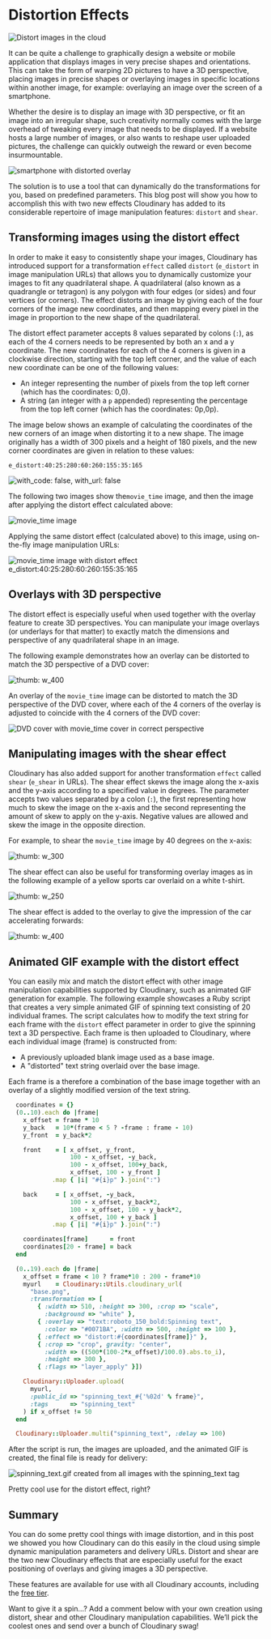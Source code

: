 # Distortion Effects

![Distort images in the cloud](https://res.cloudinary.com/cloudinary/image/upload/w_500/distort_post.jpg)

It can be quite a challenge to graphically design a website or mobile application that displays images in very precise shapes and orientations. This can take the form of warping 2D pictures to have a 3D perspective, placing images in precise shapes or overlaying images in specific locations within another image, for example: overlaying an image over the screen of a smartphone.

Whether the desire is to display an image with 3D perspective, or fit an image into an irregular shape, such creativity normally comes with the large overhead of tweaking every image that needs to be displayed. If a website hosts a large number of images, or also wants to reshape user uploaded pictures, the challenge can quickly outweigh the reward or even become insurmountable.

![smartphone with distorted overlay](https://res.cloudinary.com/demo/image/upload/w_700,h_200/l_mobile_phone,w_150,g_west/l_mobile_phone,w_150,g_east/l_movie_time,w_90,g_center/l_movie_time,w_100,g_east,e_distort:30:20:85:40:25:120:-30:90/l_text:roboto_120_bold:+%20%20%20%20%20%20%20%20=/base.jpg)

The solution is to use a tool that can dynamically do the transformations for you, based on predefined parameters. This blog post will show you how to accomplish this with two new effects Cloudinary has added to its considerable repertoire of image manipulation features: `distort` and `shear`.

## Transforming images using the distort effect

In order to make it easy to consistently shape your images, Cloudinary has introduced support for a transformation `effect` called `distort` \(`e_distort` in image manipulation URLs\) that allows you to dynamically customize your images to fit any quadrilateral shape. A quadrilateral \(also known as a quadrangle or tetragon\) is any polygon with four edges \(or sides\) and four vertices \(or corners\). The effect distorts an image by giving each of the four corners of the image new coordinates, and then mapping every pixel in the image in proportion to the new shape of the quadrilateral.

The distort effect parameter accepts 8 values separated by colons \(`:`\), as each of the 4 corners needs to be represented by both an x and a y coordinate. The new coordinates for each of the 4 corners is given in a clockwise direction, starting with the top left corner, and the value of each new coordinate can be one of the following values:

* An integer representing the number of pixels from the top left corner \(which has the coordinates: 0,0\).
* A string \(an integer with a `p` appended\) representing the percentage from the top left corner \(which has the coordinates: 0p,0p\).

The image below shows an example of calculating the coordinates of the new corners of an image when distorting it to a new shape. The image originally has a width of 300 pixels and a height of 180 pixels, and the new corner coordinates are given in relation to these values:

`e_distort:40:25:280:60:260:155:35:165`

![with\_code: false, with\_url: false](https://res.cloudinary.com/demo/image/upload/Distort_example.png)

The following two images show the`movie_time` image, and then the image after applying the distort effect calculated above:

![movie\_time image](https://res.cloudinary.com/demo/image/upload/w_300,h_180,c_fill/movie_time.jpg)

Applying the same distort effect \(calculated above\) to this image, using on-the-fly image manipulation URLs:

![movie\_time image with distort effect e\_distort:40:25:280:60:260:155:35:165](https://res.cloudinary.com/demo/image/upload/w_300,h_180,c_fill/e_distort:40:25:280:60:260:155:35:165/movie_time.jpg)

## Overlays with 3D perspective

The distort effect is especially useful when used together with the overlay feature to create 3D perspectives. You can manipulate your image overlays \(or underlays for that matter\) to exactly match the dimensions and perspective of any quadrilateral shape in an image.

The following example demonstrates how an overlay can be distorted to match the 3D perspective of a DVD cover:

![thumb: w\_400](https://res.cloudinary.com/demo/image/upload/disc_box.jpg)

An overlay of the `movie_time` image can be distorted to match the 3D perspective of the DVD cover, where each of the 4 corners of the overlay is adjusted to coincide with the 4 corners of the DVD cover:

![DVD cover with movie\_time cover in correct perspective](https://res.cloudinary.com/demo/image/upload/w_400,c_scale/l_movie_time,w_300,e_distort:55:55:195:20:195:350:55:320/disc_box.jpg)

## Manipulating images with the shear effect

Cloudinary has also added support for another transformation `effect` called `shear` \(`e_shear` in URLs\). The shear effect skews the image along the x-axis and the y-axis according to a specified value in degrees. The parameter accepts two values separated by a colon \(`:`\), the first representing how much to skew the image on the x-axis and the second representing the amount of skew to apply on the y-axis. Negative values are allowed and skew the image in the opposite direction.

For example, to shear the `movie_time` image by 40 degrees on the x-axis:

![thumb: w\_300](https://res.cloudinary.com/demo/image/upload/e_shear:40:0/movie_time.jpg)

The shear effect can also be useful for transforming overlay images as in the following example of a yellow sports car overlaid on a white t-shirt.

![thumb: w\_250](https://res.cloudinary.com/demo/image/upload/yellow_sports_car.png)

The shear effect is added to the overlay to give the impression of the car accelerating forwards:

![thumb: w\_400](https://res.cloudinary.com/demo/image/upload/l_yellow_sports_car,g_north,w_400,x_20,y_120,e_shear:20:0/blank_shirt.jpg)

## Animated GIF example with the distort effect

You can easily mix and match the distort effect with other image manipulation capabilities supported by Cloudinary, such as animated GIF generation for example. The following example showcases a Ruby script that creates a very simple animated GIF of spinning text consisting of 20 individual frames. The script calculates how to modify the text string for each frame with the `distort` effect parameter in order to give the spinning text a 3D perspective. Each frame is then uploaded to Cloudinary, where each individual image \(frame\) is constructed from:

* A previously uploaded blank image used as a base image.
* A "distorted" text string overlaid over the base image.

Each frame is a therefore a combination of the base image together with an overlay of a slightly modified version of the text string.

```ruby
  coordinates = {}
  (0..10).each do |frame|
    x_offset = frame * 10
    y_back   = 10*(frame < 5 ? -frame : frame - 10)
    y_front  = y_back*2

    front    = [ x_offset, y_front, 
                 100 - x_offset, -y_back,
                 100 - x_offset, 100+y_back,
                 x_offset, 100 - y_front ]
            .map { |i| "#{i}p" }.join(":")

    back     = [ x_offset, -y_back, 
                 100 - x_offset, y_back*2,
                 100 - x_offset, 100 - y_back*2,
                 x_offset, 100 + y_back ]
            .map { |i| "#{i}p" }.join(":")

    coordinates[frame]      = front
    coordinates[20 - frame] = back
  end

  (0..19).each do |frame|
    x_offset = frame < 10 ? frame*10 : 200 - frame*10
    myurl    = Cloudinary::Utils.cloudinary_url(
      "base.png",
      :transformation => [
        { :width => 510, :height => 300, :crop => "scale",
          :background => "white" },
        { :overlay => "text:roboto_150_bold:Spinning text", 
          :color => "#0071BA", :width => 500, :height => 100 },
        { :effect => "distort:#{coordinates[frame]}" },
        { :crop => "crop", gravity: "center", 
          :width => ((500*(100-2*x_offset)/100.0).abs.to_i), 
          :height => 300 },
        { :flags => "layer_apply" }])

    Cloudinary::Uploader.upload(
      myurl,
      :public_id => "spinning_text_#{'%02d' % frame}",
      :tags      => "spinning_text"
    ) if x_offset != 50
  end

  Cloudinary::Uploader.multi("spinning_text", :delay => 100)
```

After the script is run, the images are uploaded, and the animated GIF is created, the final file is ready for delivery:

![spinning\_text.gif created from all images with the spinning\_text tag](https://res.cloudinary.com/demo/image/multi/dl_100/spinning_text.gif)

Pretty cool use for the distort effect, right?

## Summary

You can do some pretty cool things with image distortion, and in this post we showed you how Cloudinary can do this easily in the cloud using simple dynamic manipulation parameters and delivery URLs. Distort and shear are the two new Cloudinary effects that are especially useful for the exact positioning of overlays and giving images a 3D perspective.

These features are available for use with all Cloudinary accounts, including the [free tier](https://cloudinary.com/signup).

Want to give it a spin…? Add a comment below with your own creation using distort, shear and other Cloudinary manipulation capabilities. We’ll pick the coolest ones and send over a bunch of Cloudinary swag!



